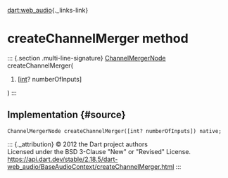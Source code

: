 [dart:web\_audio](../../dart-web_audio/dart-web_audio-library){._links-link}

createChannelMerger method
==========================

::: {.section .multi-line-signature}
[ChannelMergerNode](../channelmergernode-class) createChannelMerger(

1.  \[[int](../../dart-core/int-class)? numberOfInputs\]

)
:::

Implementation {#source}
--------------

``` {.language-dart data-language="dart"}
ChannelMergerNode createChannelMerger([int? numberOfInputs]) native;
```

::: {._attribution}
© 2012 the Dart project authors\
Licensed under the BSD 3-Clause \"New\" or \"Revised\" License.\
<https://api.dart.dev/stable/2.18.5/dart-web_audio/BaseAudioContext/createChannelMerger.html>
:::
